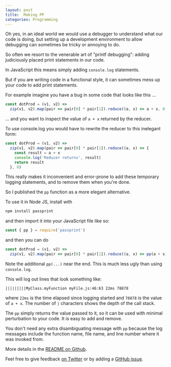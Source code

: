 ```yaml
---
layout: post
title:  Making PP
categories: Programming
---
```


Oh yes, in an ideal world we would use a debugger to understand what our code is doing, but setting up a development environment to allow debugging can sometimes be tricky or annoying to do.

So often we resort to the venerable art of "printf debugging": adding judiciously placed print statements in our code.

In JavaScript this means simply adding `console.log` statements.

But if you are writing code in a functional style, it can sometimes mess up your code to add print statements.

For example imagine you have a bug in some code that looks like this ...

```js
const dotProd = (v1, v2) =>
  zip(v1, v2).map(pair => pair[0] * pair[1]).reduce((a, x) => a + x, 0)
```

...  and you want to inspect the value of `a + x` returned by the reducer.

To use console.log you would have to rewrite the reducer to this inelegant form:

```js
const dotProd = (v1, v2) =>
  zip(v1, v2).map(pair => pair[0] * pair[1]).reduce((a, x) => {
    const result = a + x
    console.log('Reducer returns', result)
    return result
  }, 0)
```

This really makes it inconvenient and error-prone to add these temporary logging statements, and to remove them when you're done.

So I published the `pp` function as a more elegant alternative.

To use it in Node JS,  install with

```sh
npm install passprint
```

and then import it into your JavaScript file like so:

```js
const { pp } = require('passprint')
```

and then you can do

```js
const dotProd = (v1, v2) =>
  zip(v1, v2).map(pair => pair[0] * pair[1]).reduce((a, x) => pp(a + x), 0)
```

Note the additional `pp(...)` near the end. This is much less ugly than using `console.log`.

This will log out lines that look something like:

```
|||||||||MyClass.myFunction myFile.js:46:63 22ms 78878
```

where `22ms` is the time elapsed since logging started and `78878` is the value of `a + x`.  The number of `|` characters shows the depth of the call stack.

The `pp` simply returns the value passed to it, so it can be used with minimal perturbation to your code.  It is easy to add and remove.

You don't need any extra disambiguating message with `pp` because the log messages include the function name, file name, and line number where it was invoked from.

More details in the [README on Github][1].

Feel free to give feedback [on Twitter][2] or by adding a [GitHub issue][3].

[1]: https://github.com/eobrain/passprint
[2]: https://twitter.com/eob
[3]: https://github.com/eobrain/passprint/issues/new
